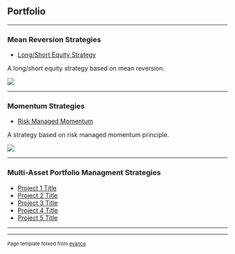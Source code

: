 ## Portfolio

---

### Mean Reversion Strategies

- [Long/Short Equity Strategy](strategy1.html)<br>

A long/short equity strategy based on mean reversion.<br>

<img src="images/dummy_thumbnail.jpg?raw=true"/>

---

### Momentum Strategies

- [Risk Managed Momentum](strategy2.html)<br>

A strategy based on risk managed momentum principle.<br>

<img src="images/dummy_thumbnail.jpg?raw=true"/>

---

### Multi-Asset Portfolio Managment Strategies

- [Project 1 Title](http://example.com/)
- [Project 2 Title](http://example.com/)
- [Project 3 Title](http://example.com/)
- [Project 4 Title](http://example.com/)
- [Project 5 Title](http://example.com/)

---




---
<p style="font-size:11px">Page template forked from <a href="https://github.com/evanca/quick-portfolio">evanca</a></p>
<!-- Remove above link if you don't want to attibute -->
